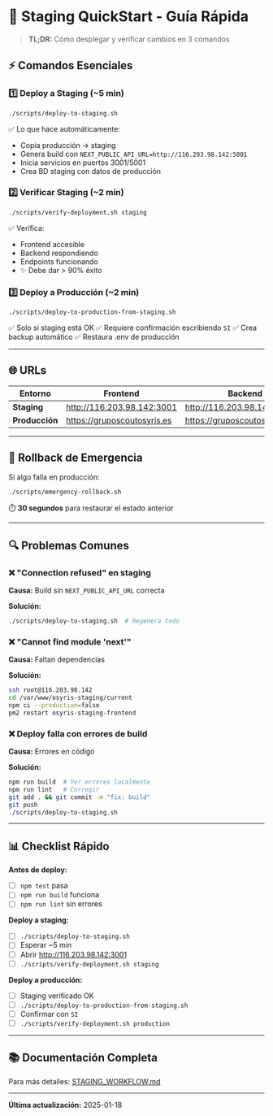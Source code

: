 # 🚀 Staging QuickStart - Guía Rápida

> **TL;DR:** Cómo desplegar y verificar cambios en 3 comandos

## ⚡ Comandos Esenciales

### 1️⃣ **Deploy a Staging** (~5 min)
```bash
./scripts/deploy-to-staging.sh
```

✅ Lo que hace automáticamente:
- Copia producción → staging
- Genera build con `NEXT_PUBLIC_API_URL=http://116.203.98.142:5001`
- Inicia servicios en puertos 3001/5001
- Crea BD staging con datos de producción

### 2️⃣ **Verificar Staging** (~2 min)
```bash
./scripts/verify-deployment.sh staging
```

✅ Verifica:
- Frontend accesible
- Backend respondiendo
- Endpoints funcionando
- ✨ Debe dar > 90% éxito

### 3️⃣ **Deploy a Producción** (~2 min)
```bash
./scripts/deploy-to-production-from-staging.sh
```

✅ Solo si staging está OK
✅ Requiere confirmación escribiendo `SI`
✅ Crea backup automático
✅ Restaura .env de producción

---

## 🌐 URLs

| Entorno | Frontend | Backend | Base de Datos |
|---------|----------|---------|---------------|
| **Staging** | http://116.203.98.142:3001 | http://116.203.98.142:5001 | osyris_staging_db |
| **Producción** | https://gruposcoutosyris.es | https://gruposcoutosyris.es/api | osyris_db |

---

## 🚨 Rollback de Emergencia

Si algo falla en producción:

```bash
./scripts/emergency-rollback.sh
```

⏱️ **30 segundos** para restaurar el estado anterior

---

## 🔍 Problemas Comunes

### ❌ "Connection refused" en staging

**Causa:** Build sin `NEXT_PUBLIC_API_URL` correcta

**Solución:**
```bash
./scripts/deploy-to-staging.sh  # Regenera todo
```

### ❌ "Cannot find module 'next'"

**Causa:** Faltan dependencias

**Solución:**
```bash
ssh root@116.203.98.142
cd /var/www/osyris-staging/current
npm ci --production=false
pm2 restart osyris-staging-frontend
```

### ❌ Deploy falla con errores de build

**Causa:** Errores en código

**Solución:**
```bash
npm run build  # Ver errores localmente
npm run lint   # Corregir
git add . && git commit -m "fix: build"
git push
./scripts/deploy-to-staging.sh
```

---

## 📊 Checklist Rápido

**Antes de deploy:**
- [ ] `npm test` pasa
- [ ] `npm run build` funciona
- [ ] `npm run lint` sin errores

**Deploy a staging:**
- [ ] `./scripts/deploy-to-staging.sh`
- [ ] Esperar ~5 min
- [ ] Abrir http://116.203.98.142:3001
- [ ] `./scripts/verify-deployment.sh staging`

**Deploy a producción:**
- [ ] Staging verificado OK
- [ ] `./scripts/deploy-to-production-from-staging.sh`
- [ ] Confirmar con `SI`
- [ ] `./scripts/verify-deployment.sh production`

---

## 📚 Documentación Completa

Para más detalles: [STAGING_WORKFLOW.md](./STAGING_WORKFLOW.md)

---

**Última actualización:** 2025-01-18


